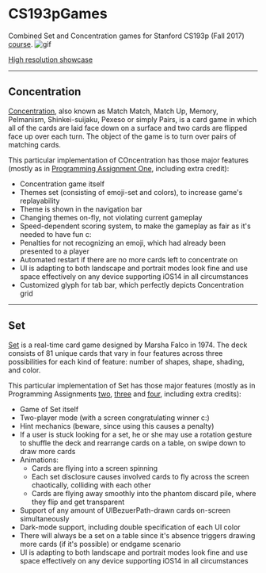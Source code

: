 # CS193pGames
Combined Set and Concentration games for Stanford CS193p (Fall 2017) [course](https://www.youtube.com/playlist?list=PLPA-ayBrweUzGFmkT_W65z64MoGnKRZMq).
![gif](https://github.com/zm1ca/CS193pGames/blob/showcase/showcareV1-lowres.gif)

[High resolution showcase](https://github.com/zm1ca/CS193pGames/blob/showcase/showcaseV1.gif)

***
## Concentration
[Concentration](https://en.wikipedia.org/wiki/Concentration_(card_game)), also known as Match Match, Match Up, Memory, Pelmanism, Shinkei-suijaku, Pexeso or simply Pairs, is a card game in which all of the cards are laid face down on a surface and two cards are flipped face up over each turn. 
The object of the game is to turn over pairs of matching cards.

This particular implementation of COncentration has those major features (mostly as in [Programming Assignment One](https://github.com/zm1ca/CS193pGames/blob/showcase/Programming%20Project%201_%20Concentration.pdf), including extra credit):
* Concentration game itself
* Themes set (consisting of emoji-set and colors), to increase game's replayability
* Theme is shown in the navigation bar
* Changing themes on-fly, not violating current gameplay
* Speed-dependent scoring system, to make the gameplay as fair as it's needed to have fun c:
* Penalties for not recognizing an emoji, which had already been presented to a player
* Automated restart if there are no more cards left to concentrate on
* UI is adapting to both landscape and portrait modes look fine and use space effectively on any device supporting iOS14 in all circumstances
* Customized glyph for tab bar, which perfectly depicts Concentration grid

***
## Set
[Set](https://en.wikipedia.org/wiki/Set_(card_game)) is a real-time card game designed by Marsha Falco in 1974. The deck consists of 81 unique cards that vary in four features across three possibilities for each kind of feature: number of shapes, shape, shading, and color.

This particular implementation of Set has those major features (mostly as in Programming Assignments [two](https://github.com/zm1ca/CS193pGames/blob/showcase/Programming%20Project%202%20Set.pdf), [three](https://github.com/zm1ca/CS193pGames/blob/showcase/Programming%20Project%203_%20Graphical%20Set.pdf) and [four](https://github.com/zm1ca/CS193pGames/blob/showcase/Programming%20Project%204_%20Animated%20Set.pdf), including extra credits):
* Game of Set itself
* Two-player mode (with a screen congratulating winner c:)
* Hint mechanics (beware, since using this causes a penalty)
* If a user is stuck looking for a set, he or she may use a rotation gesture to shuffle the deck and rearrange cards on a table, on swipe down to draw more cards
* Animations:
  * Cards are flying into a screen spinning 
  * Each set disclosure causes involved cards to fly across the screen chaotically, colliding with each other
  * Cards are flying away smoothly into the phantom discard pile, where they flip and get transparent
* Support of any amount of UIBezuerPath-drawn cards on-screen simultaneously
* Dark-mode support, including double specification of each UI color
* There will always be a set on a table since it's absence triggers drawing more cards (if it's possible) or endgame scenario
* UI is adapting to both landscape and portrait modes look fine and use space effectively on any device supporting iOS14 in all circumstances 
